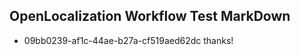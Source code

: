 ## OpenLocalization Workflow Test MarkDown
* 09bb0239-af1c-44ae-b27a-cf519aed62dc thanks!

<!--HONumber=Aug16_HO4-->


